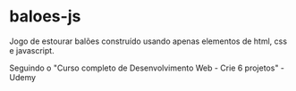 # baloes-js

Jogo de estourar balões construído usando apenas elementos de html, css e javascript.

Seguindo o "Curso completo de Desenvolvimento Web - Crie 6 projetos" - Udemy

